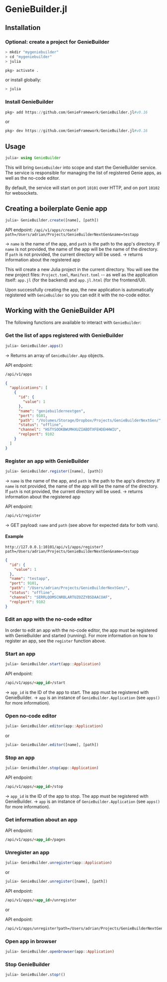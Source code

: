 # GenieBuilder.jl


## Installation

### Optional: create a project for GenieBuilder

```bash
> mkdir "mygeniebuilder"
> cd "mygeniebuilder"
> julia
```

```julia
pkg> activate .
```

or install globally:

```bash
> julia
```

### Install GenieBuilder

```julia
pkg> add https://github.com/GenieFramework/GenieBuilder.jl#v0.16
```

or

```julia
pkg> dev https://github.com/GenieFramework/GenieBuilder.jl#v0.16
```

## Usage

```julia
julia> using GenieBuilder
```

This will bring `GenieBuilder` into scope and start the GenieBuilder service. The service is responsible for managing the list of registered Genie apps, as well as the no-code editor.

By default, the service will start on port `10101` over HTTP, and on port `10102` for websockets.

## Creating a boilerplate Genie app

```julia
julia> GenieBuilder.create([name], [path])
```

API endpoint: `/api/v1/apps/create?path=/Users/adrian/Projects/GenieBuilderNextGen&name=testapp`

-> `name` is the name of the app, and `path` is the path to the app's directory. If `name` is not provided, the name of the app will be the name of the directory. If `path` is not provided, the current directory will be used.
-> returns information about the registered app

This will create a new Julia project in the current directory. You will see the new project files: `Project.toml`, `Manifest.toml` -- as well as the application itself: `app.jl` (for the backend) and `app.jl.html` (for the frontend/UI).

Upon successfully creating the app, the new application is automatically registered with `GenieBuilder` so you can edit it with the no-code editor.

## Working with the GenieBuilder API

The following functions are available to interact with `GenieBuilder`:

### Get the list of apps registered with GenieBuilder

```julia
julia> GenieBuilder.apps()
```

-> Returns an array of `GenieBuilder.App` objects.

API endpoint:

```html
/api/v1/apps
```

```json
{
  "applications": [
    {
      "id": {
        "value": 1
      },
      "name": "geniebuildernextgen",
      "port": 9101,
      "path": "/Volumes/Storage/Dropbox/Projects/GenieBuilderNextGen/",
      "status": "offline",
      "channel": "HSTYSOOKBWUMHXUZIABDTXFEHDEHHWIU",
      "replport": 9102
    }
  ]
}
```

### Register an app with GenieBuilder

```julia
julia> GenieBuilder.register([name], [path])
```

-> `name` is the name of the app, and `path` is the path to the app's directory. If `name` is not provided, the name of the app will be the name of the directory. If `path` is not provided, the current directory will be used.
-> returns information about the registered app

API endpoint:

```html
/api/v1/register
```

-> GET payload: `name` and `path` (see above for expected data for both vars).

#### Example

`http://127.0.0.1:10101/api/v1/apps/register?path=/Users/adrian/Projects/GenieBuilderNextGen&name=testapp`

```json
{
  "id": {
    "value": 1
  },
  "name": "testapp",
  "port": 9101,
  "path": "/Users/adrian/Projects/GenieBuilderNextGen/",
  "status": "offline",
  "channel": "SERRLQOMSCNRBLARTUZOZZYBSDAACOAF",
  "replport": 9102
}
```

### Edit an app with the no-code editor

In order to edit an app with the no-code editor, the app must be registered with GenieBuilder and started (running). For more information on how to register an app, see the `register` function above.

### Start an app

```julia
julia> GenieBuilder.start(app::Application)
```

API endpoint:

```html
/api/v1/apps/<app_id>/start
```

-> `app_id` is the ID of the app to start. The app must be registered with GenieBuilder.
-> `app` is an instance of `GenieBuilder.Application` (see `apps()` for more information).

### Open no-code editor

```julia
julia> GenieBuilder.editor(app::Application)
```

or

```julia
julia> GenieBuilder.editor([name], [path])
```

### Stop an app

```julia
julia> GenieBuilder.stop(app::Application)
```

API endpoint:

```html
/api/v1/apps/<app_id>/stop
```

-> `app_id` is the ID of the app to stop. The app must be registered with GenieBuilder.
-> `app` is an instance of `GenieBuilder.Application` (see `apps()` for more information).

### Get information about an app

API endpoint:

```html
/api/v1/apps/<app_id>/pages
```

### Unregister an app

```julia
julia> GenieBuilder.unregister(app::Application)
```

or

```julia
julia> GenieBuilder.unregister([name], [path])
```

API endpoint:

```html
/api/v1/apps/<app_id>/unregister
```

or

API endpoint:

```html
/api/v1/apps/unregister?path=/Users/adrian/Projects/GenieBuilderNextGen&name=testapp
```

### Open app in browser

```julia
julia> GenieBuilder.openbrowser(app::Application)
```

### Stop GenieBuilder

```julia
julia> GenieBuilder.stop!()
```
